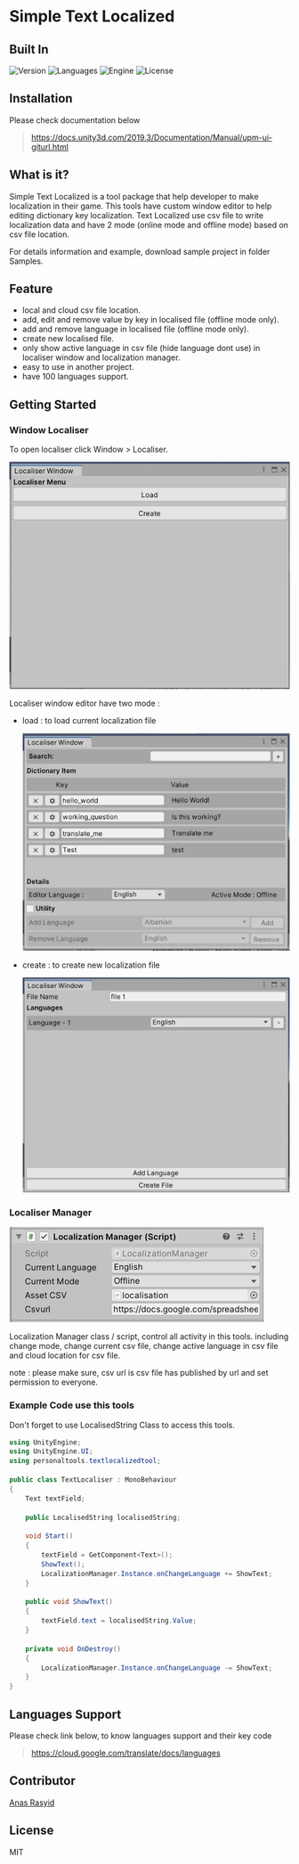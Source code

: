 # Simple Text Localized
## Built In
![Version](https://badgen.net/badge/Release/v1.0.0/blue) ![Languages](https://badgen.net/badge/Languages/C-Sharp/purple)
![Engine](https://badgen.net/badge/Engine/Unity%202019.4.13f1/gray) ![License](https://badgen.net/github/license/micromatch/micromatch)

## Installation
Please check documentation below
> https://docs.unity3d.com/2019.3/Documentation/Manual/upm-ui-giturl.html

## What is it?
Simple Text Localized is a tool package that help developer to make localization in their game. This tools have custom window editor to help editing dictionary key localization. Text Localized use csv file to write localization data and have 2 mode (online mode and offline mode) based on csv file location.

For details information and example, download sample project in folder Samples.

## Feature
- local and cloud csv file location.
- add, edit and remove value by key in localised file (offline mode only).
- add and remove language in localised file (offline mode only).
- create new localised file.
- only show active language in csv file (hide language dont use) in localiser window and localization manager.
- easy to use in another project.
- have 100 languages support.

## Getting Started
### Window Localiser
To open localiser click Window > Localiser.

![image](./images/localiser-start.JPG)

Localiser window editor have two mode :
- load  : to load current localization file

    ![image](./images/localiser-load.JPG)


- create : to create new localization file

    ![image](./images/localiser-create.JPG)

    

### Localiser Manager
![image](./images/localiser-manager.JPG)

Localization Manager class / script, control all activity in this tools. including change mode, change current csv file, change active language in csv file and cloud location for csv file. 

note : please make sure, csv url is csv file has published by url and set permission to everyone.

### Example Code use this tools
Don't forget to use LocalisedString Class to access this tools.
```C#
using UnityEngine;
using UnityEngine.UI;
using personaltools.textlocalizedtool;

public class TextLocaliser : MonoBehaviour
{
    Text textField;

    public LocalisedString localisedString;

    void Start()
    {
        textField = GetComponent<Text>();
        ShowText();
        LocalizationManager.Instance.onChangeLanguage += ShowText;
    }

    public void ShowText()
    {
        textField.text = localisedString.Value;
    }

    private void OnDestroy()
    {
        LocalizationManager.Instance.onChangeLanguage -= ShowText;
    }
}
```

## Languages Support
Please check link below, to know languages support and their key code
> https://cloud.google.com/translate/docs/languages

## Contributor
[Anas Rasyid](https://github.com/anasrasyid) 

## License
MIT
